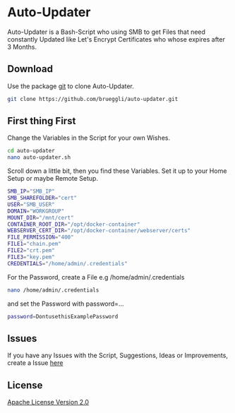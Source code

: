 # Auto-Updater

Auto-Updater is a Bash-Script who using SMB to get Files that need constantly Updated like Let's Encrypt Certificates who whose expires after 3 Months.


## Download

Use the package [git](https://github.com/git/git) to clone Auto-Updater.

```bash
git clone https://github.com/brueggli/auto-updater.git
```

## First thing First

Change the Variables in the Script for your own Wishes.


```bash
cd auto-updater
nano auto-updater.sh
```
Scroll down a little bit, then you find these Variables. Set it up to your Home Setup or maybe Remote Setup.
```bash
SMB_IP="SMB_IP"
SMB_SHAREFOLDER="cert"
USER="SMB_USER"
DOMAIN="WORKGROUP"
MOUNT_DIR="/mnt/cert"
CONTAINER_ROOT_DIR="/opt/docker-container"
WEBSERVER_CERT_DIR="/opt/docker-container/webserver/certs"
FILE_PERMISSION="400"
FILE1="chain.pem"
FILE2="crt.pem"
FILE3="key.pem"
CREDENTIALS="/home/admin/.credentials"
```
For the Password, create a File e.g /home/admin/.credentials
```bash
nano /home/admin/.credentials
```
and set the Password with password=...
```bash
password=DontusethisExamplePassword
```


## Issues

If you have any Issues with the Script, Suggestions, Ideas or Improvements, create a Issue [here](https://github.com/brueggli/auto-updater/issues)

## License

[Apache License Version 2.0](https://www.apache.org/licenses/LICENSE-2.0)
